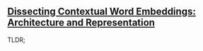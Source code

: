 ## [Dissecting Contextual Word Embeddings: Architecture and Representation](https://arxiv.org/abs/1808.08949)

TLDR;